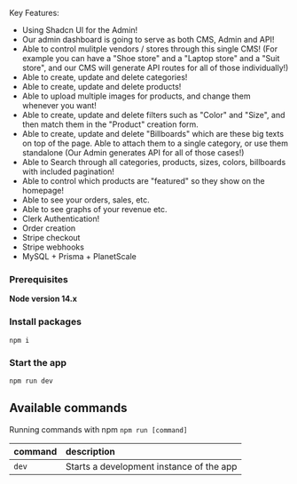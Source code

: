 Key Features:

- Using Shadcn UI for the Admin!
- Our admin dashboard is going to serve as both CMS, Admin and API!
- Able to control mulitple vendors / stores through this single CMS! (For example you can have a "Shoe store" and a "Laptop store" and a "Suit store", and our CMS will generate API routes for all of those individually!)
- Able to create, update and delete categories!
- Able to create, update and delete products!
- Able to upload multiple images for products, and change them whenever you want!
- Able to create, update and delete filters such as "Color" and "Size", and then match them in the "Product" creation form.
- Able to create, update and delete "Billboards" which are these big texts on top of the page. Able to attach them to a single category, or use them standalone (Our Admin generates API for all of those cases!)
- Able to Search through all categories, products, sizes, colors, billboards with included pagination!
- Able to control which products are "featured" so they show on the homepage!
- Able to see your orders, sales, etc.
- Able to see graphs of your revenue etc.
- Clerk Authentication!
- Order creation
- Stripe checkout
- Stripe webhooks
- MySQL + Prisma + PlanetScale

### Prerequisites

**Node version 14.x**

### Install packages


```shell
npm i
```

### Start the app

```shell
npm run dev
```

## Available commands

Running commands with npm `npm run [command]`

| command | description                              |
| :------ | :--------------------------------------- |
| `dev`   | Starts a development instance of the app |
